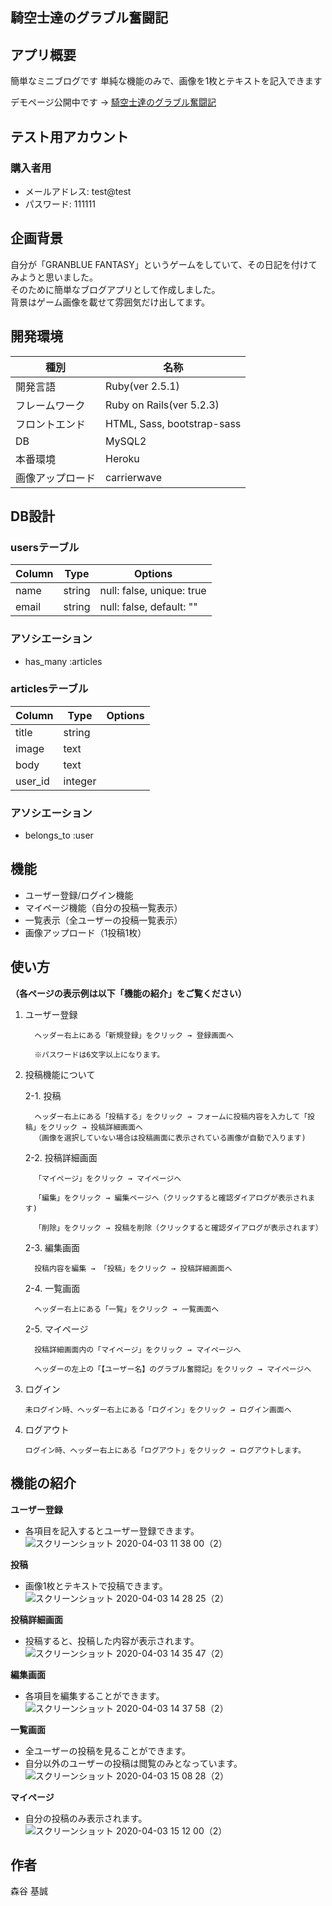 ## 騎空士達のグラブル奮闘記

## アプリ概要
簡単なミニブログです
単純な機能のみで、画像を1枚とテキストを記入できます

デモページ公開中です → [騎空士達のグラブル奮闘記](https://pure-brook-28902.herokuapp.com/)

## テスト用アカウント

### 購入者用
  
- メールアドレス: test@test
- パスワード: 111111

## 企画背景
自分が「GRANBLUE FANTASY」というゲームをしていて、その日記を付けてみようと思いました。  
そのために簡単なブログアプリとして作成しました。  
背景はゲーム画像を載せて雰囲気だけ出してます。

## 開発環境
|種別|名称|
|------|----|
|開発言語	|Ruby(ver 2.5.1)|
|フレームワーク|Ruby on Rails(ver 5.2.3)|
|フロントエンド|HTML, Sass, bootstrap-sass|
|DB|MySQL2|
|本番環境|Heroku|
|画像アップロード|carrierwave|

## DB設計  
  
### usersテーブル
  
|Column|Type|Options|
|------|----|-------|
|name|string|null: false, unique: true|
|email|string|null: false, default: ""|
  
### アソシエーション
  - has_many :articles

### articlesテーブル
  
|Column|Type|Options|
|------|----|-------|
|title|string||
|image|text||
|body|text||
|user_id|integer||
  
### アソシエーション
  - belongs_to :user

## 機能
- ユーザー登録/ログイン機能  
- マイページ機能（自分の投稿一覧表示）  
- 一覧表示（全ユーザーの投稿一覧表示）  
- 画像アップロード（1投稿1枚）  

## 使い方
**（各ページの表示例は以下「機能の紹介」をご覧ください）**
    
 1. ユーザー登録  
   
          ヘッダー右上にある「新規登録」をクリック → 登録画面へ  
  
          ※パスワードは6文字以上になります。  
  
 1. 投稿機能について
  
      2-1. 投稿  
  
          ヘッダー右上にある「投稿する」をクリック → フォームに投稿内容を入力して「投稿」をクリック → 投稿詳細画面へ  
          （画像を選択していない場合は投稿画面に表示されている画像が自動で入ります)  
  
      2-2. 投稿詳細画面  
  
          「マイページ」をクリック → マイページへ  

          「編集」をクリック → 編集ページへ（クリックすると確認ダイアログが表示されます)  

          「削除」をクリック → 投稿を削除（クリックすると確認ダイアログが表示されます）  
  
      2-3. 編集画面  
    
          投稿内容を編集 → 「投稿」をクリック → 投稿詳細画面へ  
  
      2-4. 一覧画面  
  
          ヘッダー右上にある「一覧」をクリック → 一覧画面へ  
  
      2-5. マイページ  
  
          投稿詳細画面内の「マイページ」をクリック → マイページへ  

          ヘッダーの左上の「【ユーザー名】のグラブル奮闘記」をクリック → マイページへ  
  
 1. ログイン  
  
        未ログイン時、ヘッダー右上にある「ログイン」をクリック → ログイン画面へ  
  
 1. ログアウト
  
        ログイン時、ヘッダー右上にある「ログアウト」をクリック → ログアウトします。  
  
## 機能の紹介
**ユーザー登録**  
  
  - 各項目を記入するとユーザー登録できます。
  ![スクリーンショット 2020-04-03 11 38 00（2）](https://user-images.githubusercontent.com/56537950/78327005-bfc3cf80-75b6-11ea-9852-21d0a99a7151.png)

**投稿**  
  
  - 画像1枚とテキストで投稿できます。
  ![スクリーンショット 2020-04-03 14 28 25（2）](https://user-images.githubusercontent.com/56537950/78327335-90fa2900-75b7-11ea-9c5c-7b926e4f08cc.png)


**投稿詳細画面**  
  
  - 投稿すると、投稿した内容が表示されます。
  ![スクリーンショット 2020-04-03 14 35 47（2）](https://user-images.githubusercontent.com/56537950/78327701-812f1480-75b8-11ea-8d6a-d56904dfef75.png)

**編集画面**  
  
  - 各項目を編集することができます。
  ![スクリーンショット 2020-04-03 14 37 58（2）](https://user-images.githubusercontent.com/56537950/78328049-277b1a00-75b9-11ea-848e-6c0fea20be9d.png)

**一覧画面**  
  
  - 全ユーザーの投稿を見ることができます。  
  - 自分以外のユーザーの投稿は閲覧のみとなっています。
  ![スクリーンショット 2020-04-03 15 08 28（2）](https://user-images.githubusercontent.com/56537950/78329695-5abfa800-75bd-11ea-9d96-2dba014d06ac.png)

**マイページ**  
  
  - 自分の投稿のみ表示されます。
  ![スクリーンショット 2020-04-03 15 12 00（2）](https://user-images.githubusercontent.com/56537950/78329820-96f30880-75bd-11ea-9216-9d2dd99ce20f.png)
  

## 作者
森谷 基誠

<!-- # README

This README would normally document whatever steps are necessary to get the
application up and running.

Things you may want to cover:

* Ruby version

* System dependencies

* Configuration

* Database creation

* Database initialization

* How to run the test suite

* Services (job queues, cache servers, search engines, etc.)

* Deployment instructions

* ... -->
